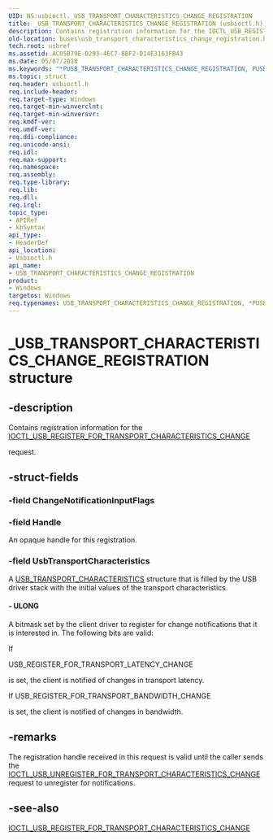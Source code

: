 ```yaml
---
UID: NS:usbioctl._USB_TRANSPORT_CHARACTERISTICS_CHANGE_REGISTRATION
title: _USB_TRANSPORT_CHARACTERISTICS_CHANGE_REGISTRATION (usbioctl.h)
description: Contains registration information for the IOCTL_USB_REGISTER_FOR_TRANSPORT_CHARACTERISTICS_CHANGE request.
old-location: buses\usb_transport_characteristics_change_registration.htm
tech.root: usbref
ms.assetid: AC05B79E-D293-4EC7-8BF2-D14E3163FB43
ms.date: 05/07/2018
ms.keywords: "*PUSB_TRANSPORT_CHARACTERISTICS_CHANGE_REGISTRATION, PUSB_TRANSPORT_CHARACTERISTICS_CHANGE_REGISTRATION, PUSB_TRANSPORT_CHARACTERISTICS_CHANGE_REGISTRATION structure pointer [Buses], USB_TRANSPORT_CHARACTERISTICS_CHANGE_REGISTRATION, USB_TRANSPORT_CHARACTERISTICS_CHANGE_REGISTRATION structure [Buses], _USB_TRANSPORT_CHARACTERISTICS_CHANGE_REGISTRATION, buses.usb_transport_characteristics_change_registration, usbioctl/PUSB_TRANSPORT_CHARACTERISTICS_CHANGE_REGISTRATION, usbioctl/USB_TRANSPORT_CHARACTERISTICS_CHANGE_REGISTRATION"
ms.topic: struct
req.header: usbioctl.h
req.include-header: 
req.target-type: Windows
req.target-min-winverclnt: 
req.target-min-winversvr: 
req.kmdf-ver: 
req.umdf-ver: 
req.ddi-compliance: 
req.unicode-ansi: 
req.idl: 
req.max-support: 
req.namespace: 
req.assembly: 
req.type-library: 
req.lib: 
req.dll: 
req.irql: 
topic_type:
- APIRef
- kbSyntax
api_type:
- HeaderDef
api_location:
- Usbioctl.h
api_name:
- USB_TRANSPORT_CHARACTERISTICS_CHANGE_REGISTRATION
product:
- Windows
targetos: Windows
req.typenames: USB_TRANSPORT_CHARACTERISTICS_CHANGE_REGISTRATION, *PUSB_TRANSPORT_CHARACTERISTICS_CHANGE_REGISTRATION
---
```


# _USB_TRANSPORT_CHARACTERISTICS_CHANGE_REGISTRATION structure


## -description


Contains registration information for the <a href="https://docs.microsoft.com/windows-hardware/drivers/ddi/content/usbioctl/ni-usbioctl-ioctl_usb_register_for_transport_characteristics_change">IOCTL_USB_REGISTER_FOR_TRANSPORT_CHARACTERISTICS_CHANGE</a> 

request.


## -struct-fields




### -field ChangeNotificationInputFlags

 


### -field Handle

An opaque handle for this registration.


### -field UsbTransportCharacteristics

A <a href="https://docs.microsoft.com/windows-hardware/drivers/ddi/content/usbioctl/ns-usbioctl-_usb_transport_characteristics">USB_TRANSPORT_CHARACTERISTICS</a> structure that is filled by the USB driver stack with the initial values of the transport characteristics. 



#### - ULONG

A bitmask set by the client driver to register for change notifications that it is interested in. The following bits are valid:

If 

USB_REGISTER_FOR_TRANSPORT_LATENCY_CHANGE 

is set, the client is notified of changes in transport latency.  



If USB_REGISTER_FOR_TRANSPORT_BANDWIDTH_CHANGE 

is set, the client is notified of changes in bandwidth. 



## -remarks



The registration handle received in this request is valid until the caller sends the <a href="https://docs.microsoft.com/windows-hardware/drivers/ddi/content/usbioctl/ni-usbioctl-ioctl_usb_unregister_for_transport_characteristics_change">IOCTL_USB_UNREGISTER_FOR_TRANSPORT_CHARACTERISTICS_CHANGE</a> request to unregister for notifications.




## -see-also




<a href="https://docs.microsoft.com/windows-hardware/drivers/ddi/content/usbioctl/ni-usbioctl-ioctl_usb_register_for_transport_characteristics_change">IOCTL_USB_REGISTER_FOR_TRANSPORT_CHARACTERISTICS_CHANGE</a>
 

 


